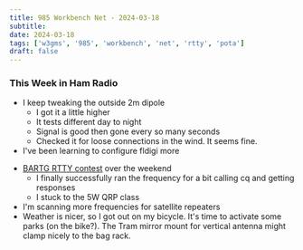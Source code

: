 ```yaml
---
title: 985 Workbench Net - 2024-03-18
subtitle: 
date: 2024-03-18
tags: ['w3gms', '985', 'workbench', 'net', 'rtty', 'pota']
draft: false
---
```


### This Week in Ham Radio
- I keep tweaking the outside 2m dipole
  - I got it a little higher
  - It tests different day to night
  - Signal is good then gone every so many seconds
  - Checked it for loose connections in the wind. It seems fine.
- I've been learning to configure fldigi more
<!--more-->
- [BARTG RTTY contest](https://bartg.org.uk/wp/bartg-hf-rtty-contest/) 
   over the weekend
  - I finally successfully ran the frequency
    for a bit calling cq and getting responses
  - I stuck to the 5W QRP class
- I'm scanning more frequencies for satellite repeaters
- Weather is nicer, 
  so I got out on my bicycle.
  It's time to activate some parks 
  (on the bike?).
  The Tram mirror mount 
  for vertical antenna 
  might clamp nicely 
  to the bag rack.
